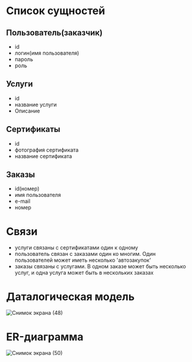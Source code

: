 # Список сущностей
## Пользователь(заказчик)
- id
- логин(имя пользователя)
- пароль
- роль
## Услуги
- id
- название услуги
- Описание
## Сертификаты
- id
- фотография сертификата
- название сертификата
## Заказы
- id(номер)
- имя пользователя
- e-mail
- номер
# Связи
- услуги связаны с сертификатами один к одному
- пользователь связан с заказами один ко многим. Один пользователей может иметь несколько 'автозакупок'
- заказы связаны с услугами. В одном заказе может быть несколько услуг, и одна услуга может быть в нескольких заказах
 # Даталогическая модель
 ![Снимок экрана (48)](https://user-images.githubusercontent.com/86732220/158497079-454fa05f-613c-437b-8637-4c6a9b388d06.png)
 # ER-диаграмма
 ![Снимок экрана (50)](https://user-images.githubusercontent.com/86732220/158498669-8aee4f3f-c0a4-4fc5-b01b-83b3c5188934.png)

 
